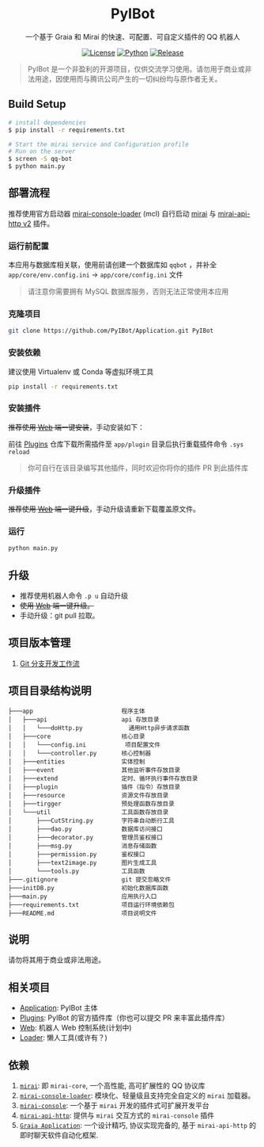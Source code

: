 <div align="center">

# PyIBot

一个基于 Graia 和 Mirai 的快速、可配置、可自定义插件的 QQ 机器人

[![License](https://img.shields.io/badge/license-AGPL--v3-green)](https://www.gnu.org/licenses/agpl-3.0.html)
[![Python](https://img.shields.io/badge/python-3.8-blue)](https://docs.python.org/zh-cn/3.8/)
[![Release](https://img.shields.io/github/v/release/PyIBot/Application)](https://github.com/PyIBot/Application/releases/latest)

</div>

> PyIBot 是一个非盈利的开源项目，仅供交流学习使用。请勿用于商业或非法用途，因使用而与腾讯公司产生的一切纠纷均与原作者无关。

## Build Setup

```bash
# install dependencies
$ pip install -r requirements.txt

# Start the mirai service and Configuration profile
# Run on the server
$ screen -S qq-bot
$ python main.py
```

## 部署流程

推荐使用官方启动器 [mirai-console-loader](https://github.com/iTXTech/mirai-console-loader) (mcl)
自行启动 [mirai](https://github.com/mamoe/mirai) 与 [mirai-api-http v2](https://github.com/mamoe/mirai-api-http) 插件。

### 运行前配置

本应用与数据库相关联，使用前请创建一个数据库如 `qqbot` ，并补全 `app/core/env.config.ini` → `app/core/config.ini` 文件

> 请注意你需要拥有 MySQL 数据库服务，否则无法正常使用本应用

### 克隆项目

``` bash
git clone https://github.com/PyIBot/Application.git PyIBot
```

### 安装依赖

建议使用 Virtualenv 或 Conda 等虚拟环境工具

``` bash
pip install -r requirements.txt
```

### 安装插件

~~推荐使用 [Web](https://github.com/PyIBot/Web.git) 端一键安装~~，手动安装如下：

前往 [Plugins](https://github.com/PyIBot/Plugins.git) 仓库下载所需插件至 `app/plugin` 目录后执行重载插件命令 `.sys reload`

> 你可自行在该目录编写其他插件，同时欢迎你将你的插件 PR 到此插件库

### 升级插件

~~推荐使用 [Web](https://github.com/PyIBot/Web.git) 端一键升级~~，手动升级请重新下载覆盖原文件。

### 运行

``` bash
python main.py
```

## 升级

- 推荐使用机器人命令 `.p u` 自动升级
- ~~使用 [Web](https://github.com/PyIBot/Web.git) 端一键升级。~~
- 手动升级：git pull 拉取。

## 项目版本管理

1. [Git 分支开发工作流](./docs/GIT_BRANCH_FLOW.md)

## 项目目录结构说明

```
├───app                         程序主体
│   ├───api                     api 存放目录
│   │   └───doHttp.py             通用Http异步请求函数
│   ├───core                    核心目录
│   │   └───config.ini           项目配置文件
│   │   └───controller.py       核心控制器
│   ├───entities                实体控制
│   ├───event                   其他监听事件存放目录
│   ├───extend                  定时、循环执行事件存放目录
│   ├───plugin                  插件（指令）存放目录
│   ├───resource                资源文件存放目录
│   ├───tirgger                 预处理函数存放目录
│   └───util                    工具函数存放目录
│       ├───CutString.py        字符串自动断行工具
│       ├───dao.py              数据库访问接口
│       ├───decorator.py        管理员鉴权接口
│       ├───msg.py              消息存储函数
│       ├───permission.py       鉴权接口
│       ├───text2image.py       图片生成工具
│       └───tools.py            工具函数
├───.gitignore                  git 提交忽略文件
├───initDB.py                   初始化数据库函数
├───main.py                     应用执行入口
├───requirements.txt            项目运行环境依赖包
├───README.md                   项目说明文件
```

## 说明

请勿将其用于商业或非法用途。

## 相关项目

- [Application](https://github.com/PyIBot/Application.git): PyIBot 主体
- [Plugins](https://github.com/PyIBot/Plugins.git): PyIBot 的官方插件库（你也可以提交 PR 来丰富此插件库）
- [Web](https://github.com/PyIBot/Web.git): 机器人 Web 控制系统(计划中)
- [Loader](https://github.com/PyIBot/Loader.git): 懒人工具(或许有？)

## 依赖

1. [`mirai`](https://github.com/mamoe/mirai): 即 `mirai-core`, 一个高性能, 高可扩展性的 QQ 协议库
2. [`mirai-console-loader`](https://github.com/iTXTech/mirai-console-loader): 模块化、轻量级且支持完全自定义的 `mirai` 加载器。
3. [`mirai-console`](https://github.com/mamoe/mirai-console): 一个基于 `mirai` 开发的插件式可扩展开发平台
4. [`mirai-api-http`](https://github.com/project-mirai/mirai-api-http): 提供与 `mirai` 交互方式的 `mirai-console` 插件
5. [`Graia Application`](https://github.com/GraiaProject/Application): 一个设计精巧, 协议实现完备的, 基于 `mirai-api-http`
   的即时聊天软件自动化框架.